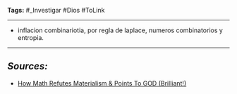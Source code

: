**Tags:** #_Investigar 
#Dios  #ToLink 
- - -
- inflacion combinariotia, por regla de laplace, numeros combinatorios y entropia.
- - - 
## ***Sources:***
- [How Math Refutes Materialism & Points To GOD (Brilliant!)](https://www.youtube.com/watch?v=BNfrKAQiax4&list=LL&index=9)